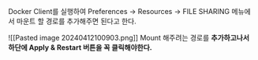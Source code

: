 Docker Client를 실행하여 Preferences -> Resources -> FILE SHARING 메뉴에서 마운트 할 경로를 추가해주면 된다고 한다.

![[Pasted image 20240412100903.png]]
Mount 해주려는 경로를 **추가하고나서 하단에 Apply & Restart 버튼을 꼭 클릭해야한다.**